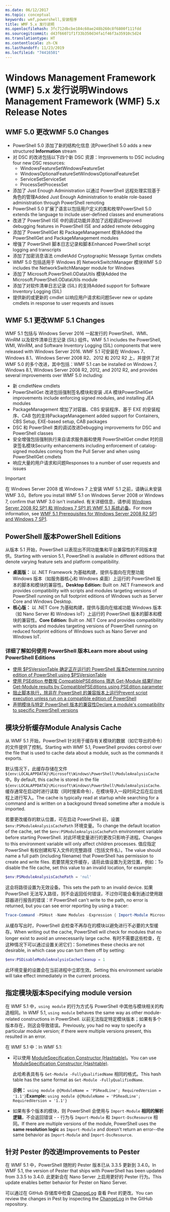 ```yaml
---
ms.date: 06/12/2017
ms.topic: conceptual
keywords: wmf,powershell,安装程序
title: WMF 5.x 发行说明
ms.openlocfilehash: 3fc712dbcbe184c60ae248b260c8f6800f111fdd
ms.sourcegitcommit: d43f66071f1f33b350d34fa1f46f3a35910c5d24
ms.translationtype: HT
ms.contentlocale: zh-CN
ms.lasthandoff: 11/23/2019
ms.locfileid: "74416501"
---
```

# <a name="windows-management-framework-wmf-5x-release-notes"></a><span data-ttu-id="b7667-103">Windows Management Framework (WMF) 5.x 发行说明</span><span class="sxs-lookup"><span data-stu-id="b7667-103">Windows Management Framework (WMF) 5.x Release Notes</span></span>

## <a name="wmf-50-changes"></a><span data-ttu-id="b7667-104">WMF 5.0 更改</span><span class="sxs-lookup"><span data-stu-id="b7667-104">WMF 5.0 Changes</span></span>

- <span data-ttu-id="b7667-105">PowerShell 5.0 添加了新的结构化信息  流</span><span class="sxs-lookup"><span data-stu-id="b7667-105">PowerShell 5.0 adds a new structured **Information** stream</span></span>
- <span data-ttu-id="b7667-106">对 DSC 的改进包括以下四个新 DSC 资源：</span><span class="sxs-lookup"><span data-stu-id="b7667-106">Improvements to DSC including four new DSC resources:</span></span>
  - <span data-ttu-id="b7667-107">WindowsFeatureSet</span><span class="sxs-lookup"><span data-stu-id="b7667-107">WindowsFeatureSet</span></span>
  - <span data-ttu-id="b7667-108">WindowsOptionalFeatureSet</span><span class="sxs-lookup"><span data-stu-id="b7667-108">WindowsOptionalFeatureSet</span></span>
  - <span data-ttu-id="b7667-109">ServiceSet</span><span class="sxs-lookup"><span data-stu-id="b7667-109">ServiceSet</span></span>
  - <span data-ttu-id="b7667-110">ProcessSet</span><span class="sxs-lookup"><span data-stu-id="b7667-110">ProcessSet</span></span>
- <span data-ttu-id="b7667-111">添加了 Just Enough Administration 以通过 PowerShell 远程处理实现基于角色的管理</span><span class="sxs-lookup"><span data-stu-id="b7667-111">Added Just Enough Administration to enable role-based administration through PowerShell remoting</span></span>
- <span data-ttu-id="b7667-112">PowerShell 5.0 扩展了语言以包括用户定义的类和枚举</span><span class="sxs-lookup"><span data-stu-id="b7667-112">PowerShell 5.0 extends the language to include user-defined classes and enumerations</span></span>
- <span data-ttu-id="b7667-113">改进了 PowerShell ISE 中的调试功能并添加了远程调试</span><span class="sxs-lookup"><span data-stu-id="b7667-113">Improved debugging features in PowerShell ISE and added remote debugging</span></span>
- <span data-ttu-id="b7667-114">添加了 PowerShellGet 和 PackageManagement 模块</span><span class="sxs-lookup"><span data-stu-id="b7667-114">Added the PowerShellGet and PackageManagement modules</span></span>
- <span data-ttu-id="b7667-115">增强了 PowerShell 脚本日志记录和脚本</span><span class="sxs-lookup"><span data-stu-id="b7667-115">Enhanced PowerShell script logging and transcripts</span></span>
- <span data-ttu-id="b7667-116">添加了加密消息语法 cmdlet</span><span class="sxs-lookup"><span data-stu-id="b7667-116">Add Cryptographic Message Syntax cmdlets</span></span>
- <span data-ttu-id="b7667-117">WMF 5.0 包括适用于 Windows 的 NetworkSwitchManager 模块</span><span class="sxs-lookup"><span data-stu-id="b7667-117">WMF 5.0 includes the NetworkSwitchManager module for Windows</span></span>
- <span data-ttu-id="b7667-118">添加了 Microsoft.PowerShell.ODataUtils 模块</span><span class="sxs-lookup"><span data-stu-id="b7667-118">Added the Microsoft.PowerShell.ODataUtils module</span></span>
- <span data-ttu-id="b7667-119">添加了对软件清单日志记录 (SIL) 的支持</span><span class="sxs-lookup"><span data-stu-id="b7667-119">Added support for Software Inventory Logging (SIL)</span></span>
- <span data-ttu-id="b7667-120">提供新的或更新的 cmdlet 以响应用户请求和问题</span><span class="sxs-lookup"><span data-stu-id="b7667-120">Sever new or update cmdlets in response to user requests and issues</span></span>

## <a name="wmf-51-changes"></a><span data-ttu-id="b7667-121">WMF 5.1 更改</span><span class="sxs-lookup"><span data-stu-id="b7667-121">WMF 5.1 Changes</span></span>

<span data-ttu-id="b7667-122">WMF 5.1 包括与 Windows Server 2016 一起发行的 PowerShell、WMI、WinRM 以及软件清单日志记录 (SIL) 组件。</span><span class="sxs-lookup"><span data-stu-id="b7667-122">WMF 5.1 includes the PowerShell, WMI, WinRM, and Software Inventory Logging (SIL) components that were released with Windows Server 2016.</span></span> <span data-ttu-id="b7667-123">WMF 5.1 可安装在 Windows 7、Windows 8.1、Windows Server 2008 R2、2012 和 2012 R2 上，并提供了对 WMF 5.0 的多个改进，其中包括：</span><span class="sxs-lookup"><span data-stu-id="b7667-123">WMF 5.1 can be installed on Windows 7, Windows 8.1, Windows Server 2008 R2, 2012, and 2012 R2, and provides several improvements over WMF 5.0 including:</span></span>

- <span data-ttu-id="b7667-124">新 cmdlet</span><span class="sxs-lookup"><span data-stu-id="b7667-124">New cmdlets</span></span>
- <span data-ttu-id="b7667-125">PowerShellGet 改进包括强制签名模块和安装 JEA 模块</span><span class="sxs-lookup"><span data-stu-id="b7667-125">PowerShellGet improvements include enforcing signed modules, and installing JEA modules</span></span>
- <span data-ttu-id="b7667-126">PackageManagement 增加了对容器、CBS 安装程序、基于 EXE 的安装程序、CAB 包的支持</span><span class="sxs-lookup"><span data-stu-id="b7667-126">PackageManagement added support for Containers, CBS Setup, EXE-based setup, CAB packages</span></span>
- <span data-ttu-id="b7667-127">DSC 和 PowerShell 类的调试改进</span><span class="sxs-lookup"><span data-stu-id="b7667-127">Debugging improvements for DSC and PowerShell classes</span></span>
- <span data-ttu-id="b7667-128">安全增强包括强制执行来自请求服务器和使用 PowerShellGet cmdlet 时的目录签名模块</span><span class="sxs-lookup"><span data-stu-id="b7667-128">Security enhancements including enforcement of catalog-signed modules coming from the Pull Server and when using PowerShellGet cmdlets</span></span>
- <span data-ttu-id="b7667-129">响应大量的用户请求和问题</span><span class="sxs-lookup"><span data-stu-id="b7667-129">Responses to a number of user requests and issues</span></span>

> [!IMPORTANT]
> <span data-ttu-id="b7667-130">在 Windows Server 2008 或 Windows 7 上安装 WMF 5.1 之前，请确认未安装 WMF 3.0。</span><span class="sxs-lookup"><span data-stu-id="b7667-130">Before you install WMF 5.1 on Windows Server 2008 or Windows 7, confirm that WMF 3.0 isn't installed.</span></span> <span data-ttu-id="b7667-131">有关详细信息，请参阅 [Windows Server 2008 R2 SP1 和 Windows 7 SP1 的 WMF 5.1 系统必备](../setup/install-configure.md#wmf-51-prerequisites-for-windows-server-2008-r2-sp1-and-windows-7-sp1)。</span><span class="sxs-lookup"><span data-stu-id="b7667-131">For more information, see [WMF 5.1 Prerequisites for Windows Server 2008 R2 SP1 and Windows 7 SP1](../setup/install-configure.md#wmf-51-prerequisites-for-windows-server-2008-r2-sp1-and-windows-7-sp1).</span></span>

## <a name="powershell-editions"></a><span data-ttu-id="b7667-132">PowerShell 版本</span><span class="sxs-lookup"><span data-stu-id="b7667-132">PowerShell Editions</span></span>

<span data-ttu-id="b7667-133">从版本 5.1 开始，PowerShell 以表现出不同功能集和平台兼容性的不同版本提供。</span><span class="sxs-lookup"><span data-stu-id="b7667-133">Starting with version 5.1, PowerShell is available in different editions that denote varying feature sets and platform compatibility.</span></span>

- <span data-ttu-id="b7667-134">**桌面版：** 以 .NET Framework 为基础构建，提供与面向在完整功能 Windows 版本（如服务器核心和 Windows 桌面）上运行的 PowerShell 版本的脚本和模块的兼容性。</span><span class="sxs-lookup"><span data-stu-id="b7667-134">**Desktop Edition:** Built on .NET Framework and provides compatibility with scripts and modules targeting versions of PowerShell running on full footprint editions of Windows such as Server Core and Windows Desktop.</span></span>
- <span data-ttu-id="b7667-135">**核心版：** 以 .NET Core 为基础构建，提供与面向在缩减功能 Windows 版本（如 Nano Server 和 Windows IoT）上运行的 PowerShell 版本的脚本和模块的兼容性。</span><span class="sxs-lookup"><span data-stu-id="b7667-135">**Core Edition:** Built on .NET Core and provides compatibility with scripts and modules targeting versions of PowerShell running on reduced footprint editions of Windows such as Nano Server and Windows IoT.</span></span>

### <a name="learn-more-about-using-powershell-editions"></a><span data-ttu-id="b7667-136">详细了解如何使用 PowerShell 版本</span><span class="sxs-lookup"><span data-stu-id="b7667-136">Learn more about using PowerShell Editions</span></span>

- [<span data-ttu-id="b7667-137">使用 $PSVersionTable 确定正在运行的 PowerShell 版本</span><span class="sxs-lookup"><span data-stu-id="b7667-137">Determine running edition of PowerShell using $PSVersionTable</span></span>](/powershell/module/microsoft.powershell.core/about/about_automatic_variables)
- [<span data-ttu-id="b7667-138">使用 PSEdition 参数按 CompatiblePSEditions 筛选 Get-Module 结果</span><span class="sxs-lookup"><span data-stu-id="b7667-138">Filter Get-Module results by CompatiblePSEditions using PSEdition parameter</span></span>](/powershell/module/microsoft.powershell.core/get-module)
- [<span data-ttu-id="b7667-139">阻止脚本执行，除非在 PowerShell 的兼容版本上运行</span><span class="sxs-lookup"><span data-stu-id="b7667-139">Prevent script execution unless run on a compatible edition of PowerShell</span></span>](/powershell/scripting/gallery/concepts/script-psedition-support)
- [<span data-ttu-id="b7667-140">声明模块与特定 PowerShell 版本的兼容性</span><span class="sxs-lookup"><span data-stu-id="b7667-140">Declare a module's compatibility to specific PowerShell versions</span></span>](/powershell/scripting/gallery/concepts/module-psedition-support)

## <a name="module-analysis-cache"></a><span data-ttu-id="b7667-141">模块分析缓存</span><span class="sxs-lookup"><span data-stu-id="b7667-141">Module Analysis Cache</span></span>

<span data-ttu-id="b7667-142">从 WMF 5.1 开始，PowerShell 针对用于缓存有关模块的数据（如它导出的命令）的文件提供了控制。</span><span class="sxs-lookup"><span data-stu-id="b7667-142">Starting with WMF 5.1, PowerShell provides control over the file that is used to cache data about a module, such as the commands it exports.</span></span>

<span data-ttu-id="b7667-143">默认情况下，此缓存存储在文件 `${env:LOCALAPPDATA}\Microsoft\Windows\PowerShell\ModuleAnalysisCache` 中。</span><span class="sxs-lookup"><span data-stu-id="b7667-143">By default, this cache is stored in the file `${env:LOCALAPPDATA}\Microsoft\Windows\PowerShell\ModuleAnalysisCache`.</span></span> <span data-ttu-id="b7667-144">缓存通常在启动时进行读取（同时搜索命令），在模块导入一段时间之后在后台线程上进行写入。</span><span class="sxs-lookup"><span data-stu-id="b7667-144">The cache is typically read at startup while searching for a command and is written on a background thread sometime after a module is imported.</span></span>

<span data-ttu-id="b7667-145">若要更改缓存的默认位置，可在启动 PowerShell 前，设置 `$env:PSModuleAnalysisCachePath` 环境变量。</span><span class="sxs-lookup"><span data-stu-id="b7667-145">To change the default location of the cache, set the `$env:PSModuleAnalysisCachePath` environment variable before starting PowerShell.</span></span> <span data-ttu-id="b7667-146">对此环境变量进行的更改只影响子进程。</span><span class="sxs-lookup"><span data-stu-id="b7667-146">Changes to this environment variable will only affect children processes.</span></span> <span data-ttu-id="b7667-147">值应指定 PowerShell 有权创建和写入文件的完整路径（包括文件名）。</span><span class="sxs-lookup"><span data-stu-id="b7667-147">The value should name a full path (including filename) that PowerShell has permission to create and write files.</span></span> <span data-ttu-id="b7667-148">若要禁用文件缓存，请将此值设置为无效位置，例如：</span><span class="sxs-lookup"><span data-stu-id="b7667-148">To disable the file cache, set this value to an invalid location, for example:</span></span>

```powershell
$env:PSModuleAnalysisCachePath = 'nul'
```

<span data-ttu-id="b7667-149">这会将路径设置为无效设备。</span><span class="sxs-lookup"><span data-stu-id="b7667-149">This sets the path to an invalid device.</span></span> <span data-ttu-id="b7667-150">如果 PowerShell 无法写入路径，则不会返回任何错误，不过你可能会看到通过使用跟踪器进行报告的错误：</span><span class="sxs-lookup"><span data-stu-id="b7667-150">If PowerShell can't write to the path, no error is returned, but you can see error reporting by using a tracer:</span></span>

```powershell
Trace-Command -PSHost -Name Modules -Expression { Import-Module Microsoft.PowerShell.Management -Force }
```

<span data-ttu-id="b7667-151">从缓存写出时，PowerShell 会检查不再存在的模块以避免进行不必要的大型缓存。</span><span class="sxs-lookup"><span data-stu-id="b7667-151">When writing out the cache, PowerShell will check for modules that no longer exist to avoid an unnecessarily large cache.</span></span> <span data-ttu-id="b7667-152">有时不需要这些检查，在这种情况下可以通过设置关闭它们：</span><span class="sxs-lookup"><span data-stu-id="b7667-152">Sometimes these checks are not desirable, in which case you can turn them off by setting:</span></span>

```powershell
$env:PSDisableModuleAnalysisCacheCleanup = 1
```

<span data-ttu-id="b7667-153">此环境变量的设置会在当前进程中立即生效。</span><span class="sxs-lookup"><span data-stu-id="b7667-153">Setting this environment variable will take effect immediately in the current process.</span></span>

## <a name="specifying-module-version"></a><span data-ttu-id="b7667-154">指定模块版本</span><span class="sxs-lookup"><span data-stu-id="b7667-154">Specifying module version</span></span>

<span data-ttu-id="b7667-155">在 WMF 5.1 中，`using module` 的行为方式与 PowerShell 中其他与模块相关的构造相同。</span><span class="sxs-lookup"><span data-stu-id="b7667-155">In WMF 5.1, `using module` behaves the same way as other module-related constructions in PowerShell.</span></span>
<span data-ttu-id="b7667-156">以前无法指定特定模块版本；如果有多个版本存在，则这会导致错误。</span><span class="sxs-lookup"><span data-stu-id="b7667-156">Previously, you had no way to specify a particular module version; if there were multiple versions present, this resulted in an error.</span></span>

<span data-ttu-id="b7667-157">在 WMF 5.1 中：</span><span class="sxs-lookup"><span data-stu-id="b7667-157">In WMF 5.1:</span></span>

- <span data-ttu-id="b7667-158">可以使用 [ModuleSpecification Constructor (Hashtable)](/dotnet/api/microsoft.powershell.commands.modulespecification.-ctor?view=powershellsdk-1.1.0#Microsoft_PowerShell_Commands_ModuleSpecification__ctor_System_Collections_Hashtable_)。</span><span class="sxs-lookup"><span data-stu-id="b7667-158">You can use [ModuleSpecification Constructor (Hashtable)](/dotnet/api/microsoft.powershell.commands.modulespecification.-ctor?view=powershellsdk-1.1.0#Microsoft_PowerShell_Commands_ModuleSpecification__ctor_System_Collections_Hashtable_).</span></span>

  <span data-ttu-id="b7667-159">此哈希表具有与 `Get-Module -FullyQualifiedName` 相同的格式。</span><span class="sxs-lookup"><span data-stu-id="b7667-159">This hash table has the same format as `Get-Module -FullyQualifiedName`.</span></span>

  <span data-ttu-id="b7667-160">**示例：** `using module @{ModuleName = 'PSReadLine'; RequiredVersion = '1.1'}`</span><span class="sxs-lookup"><span data-stu-id="b7667-160">**Example:** `using module @{ModuleName = 'PSReadLine'; RequiredVersion = '1.1'}`</span></span>

- <span data-ttu-id="b7667-161">如果有多个版本的模块，则 PowerShell 会使用与 `Import-Module` **相同的解析逻辑**，不会返回错误 - - 行为与 `Import-Module` 和 `Import-DscResource` 相同。</span><span class="sxs-lookup"><span data-stu-id="b7667-161">If there are multiple versions of the module, PowerShell uses the **same resolution logic** as `Import-Module` and doesn't return an error--the same behavior as `Import-Module` and `Import-DscResource`.</span></span>

## <a name="improvements-to-pester"></a><span data-ttu-id="b7667-162">针对 Pester 的改进</span><span class="sxs-lookup"><span data-stu-id="b7667-162">Improvements to Pester</span></span>

<span data-ttu-id="b7667-163">在 WMF 5.1 中，PowerShell 随附的 Pester 版本已从 3.3.5 更新到 3.4.0。</span><span class="sxs-lookup"><span data-stu-id="b7667-163">In WMF 5.1, the version of Pester that ships with PowerShell has been updated from 3.3.5 to 3.4.0.</span></span>
<span data-ttu-id="b7667-164">此更新会在 Nano Server 上启用更好的 Pester 行为。</span><span class="sxs-lookup"><span data-stu-id="b7667-164">This update enables better behavior for Pester on Nano Server.</span></span>

<span data-ttu-id="b7667-165">可以通过在 GitHub 存储库中检查 [ChangeLog](https://github.com/pester/Pester/blob/master/CHANGELOG.md) 查看 Pest 的更改。</span><span class="sxs-lookup"><span data-stu-id="b7667-165">You can review the changes in Pest by inspecting the [ChangeLog](https://github.com/pester/Pester/blob/master/CHANGELOG.md) in the GitHub repository.</span></span>

